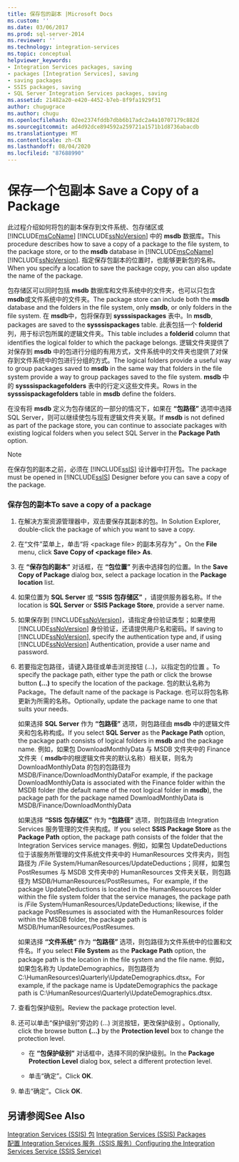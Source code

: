 ```yaml
---
title: 保存包的副本 |Microsoft Docs
ms.custom: ''
ms.date: 03/06/2017
ms.prod: sql-server-2014
ms.reviewer: ''
ms.technology: integration-services
ms.topic: conceptual
helpviewer_keywords:
- Integration Services packages, saving
- packages [Integration Services], saving
- saving packages
- SSIS packages, saving
- SQL Server Integration Services packages, saving
ms.assetid: 21482a20-e420-4452-b7eb-8f9fa1929f31
author: chugugrace
ms.author: chugu
ms.openlocfilehash: 02ee2374fddb7dbb6b17adc2a4a10707179c882d
ms.sourcegitcommit: ad4d92dce894592a259721a1571b1d8736abacdb
ms.translationtype: MT
ms.contentlocale: zh-CN
ms.lasthandoff: 08/04/2020
ms.locfileid: "87688990"
---
```

# <a name="save-a-copy-of-a-package"></a><span data-ttu-id="7c738-102">保存一个包副本 </span><span class="sxs-lookup"><span data-stu-id="7c738-102">Save a Copy of a Package</span></span>
  <span data-ttu-id="7c738-103">此过程介绍如何将包的副本保存到文件系统、包存储区或 [!INCLUDE[msCoName](../includes/msconame-md.md)] [!INCLUDE[ssNoVersion](../includes/ssnoversion-md.md)] 中的 **msdb** 数据库。</span><span class="sxs-lookup"><span data-stu-id="7c738-103">This procedure describes how to save a copy of a package to the file system, to the package store, or to the **msdb** database in [!INCLUDE[msCoName](../includes/msconame-md.md)] [!INCLUDE[ssNoVersion](../includes/ssnoversion-md.md)].</span></span> <span data-ttu-id="7c738-104">指定保存包副本的位置时，也能够更新包的名称。</span><span class="sxs-lookup"><span data-stu-id="7c738-104">When you specify a location to save the package copy, you can also update the name of the package.</span></span>  
  
 <span data-ttu-id="7c738-105">包存储区可以同时包括 **msdb** 数据库和文件系统中的文件夹，也可以只包含 **msdb**或文件系统中的文件夹。</span><span class="sxs-lookup"><span data-stu-id="7c738-105">The package store can include both the **msdb** database and the folders in the file system, only **msdb**, or only folders in the file system.</span></span> <span data-ttu-id="7c738-106">在 **msdb**中，包将保存到 **sysssispackages** 表中。</span><span class="sxs-lookup"><span data-stu-id="7c738-106">In **msdb**, packages are saved to the **sysssispackages** table.</span></span> <span data-ttu-id="7c738-107">此表包括一个 **folderid** 列，用于标识包所属的逻辑文件夹。</span><span class="sxs-lookup"><span data-stu-id="7c738-107">This table includes a **folderid** column that identifies the logical folder to which the package belongs.</span></span> <span data-ttu-id="7c738-108">逻辑文件夹提供了对保存到 **msdb** 中的包进行分组的有用方式，文件系统中的文件夹也提供了对保存到文件系统中的包进行分组的方式。</span><span class="sxs-lookup"><span data-stu-id="7c738-108">The logical folders provide a useful way to group packages saved to **msdb** in the same way that folders in the file system provide a way to group packages saved to the file system.</span></span> <span data-ttu-id="7c738-109">**msdb** 中的 **sysssispackagefolders** 表中的行定义这些文件夹。</span><span class="sxs-lookup"><span data-stu-id="7c738-109">Rows in the **sysssispackagefolders** table in **msdb** define the folders.</span></span>  
  
 <span data-ttu-id="7c738-110">在没有将 **msdb** 定义为包存储区的一部分的情况下，如果在 **“包路径”** 选项中选择 SQL Server，则可以继续使包与现有逻辑文件夹关联。</span><span class="sxs-lookup"><span data-stu-id="7c738-110">If **msdb** is not defined as part of the package store, you can continue to associate packages with existing logical folders when you select SQL Server in the **Package Path** option.</span></span>  
  
> [!NOTE]  
>  <span data-ttu-id="7c738-111">在保存包的副本之前，必须在 [!INCLUDE[ssIS](../includes/ssis-md.md)] 设计器中打开包。</span><span class="sxs-lookup"><span data-stu-id="7c738-111">The package must be opened in [!INCLUDE[ssIS](../includes/ssis-md.md)] Designer before you can save a copy of the package.</span></span>  
  
### <a name="to-save-a-copy-of-a-package"></a><span data-ttu-id="7c738-112">保存包的副本</span><span class="sxs-lookup"><span data-stu-id="7c738-112">To save a copy of a package</span></span>  
  
1.  <span data-ttu-id="7c738-113">在解决方案资源管理器中，双击要保存其副本的包。</span><span class="sxs-lookup"><span data-stu-id="7c738-113">In Solution Explorer, double-click the package of which you want to save a copy.</span></span>  
  
2.  <span data-ttu-id="7c738-114">在“文件”菜单上，单击“将 \<package file> 的副本另存为” 。</span><span class="sxs-lookup"><span data-stu-id="7c738-114">On the **File** menu, click **Save Copy of \<package file> As**.</span></span>  
  
3.  <span data-ttu-id="7c738-115">在 **“保存包的副本”** 对话框，在 **“包位置”** 列表中选择包的位置。</span><span class="sxs-lookup"><span data-stu-id="7c738-115">In the **Save Copy of Package** dialog box, select a package location in the **Package location** list.</span></span>  
  
4.  <span data-ttu-id="7c738-116">如果位置为 **SQL Server** 或 **“SSIS 包存储区”** ，请提供服务器名称。</span><span class="sxs-lookup"><span data-stu-id="7c738-116">If the location is **SQL Server** or **SSIS Package Store**, provide a server name.</span></span>  
  
5.  <span data-ttu-id="7c738-117">如果保存到 [!INCLUDE[ssNoVersion](../includes/ssnoversion-md.md)]，请指定身份验证类型；如果使用 [!INCLUDE[ssNoVersion](../includes/ssnoversion-md.md)] 身份验证，还请提供用户名和密码。</span><span class="sxs-lookup"><span data-stu-id="7c738-117">If saving to [!INCLUDE[ssNoVersion](../includes/ssnoversion-md.md)], specify the authentication type and, if using [!INCLUDE[ssNoVersion](../includes/ssnoversion-md.md)] Authentication, provide a user name and password.</span></span>  
  
6.  <span data-ttu-id="7c738-118">若要指定包路径，请键入路径或单击浏览按钮 (…)，以指定包的位置  。</span><span class="sxs-lookup"><span data-stu-id="7c738-118">To specify the package path, either type the path or click the browse button **(...)** to specify the location of the package.</span></span> <span data-ttu-id="7c738-119">包的默认名称为 Package。</span><span class="sxs-lookup"><span data-stu-id="7c738-119">The default name of the package is Package.</span></span> <span data-ttu-id="7c738-120">也可以将包名称更新为所需的名称。</span><span class="sxs-lookup"><span data-stu-id="7c738-120">Optionally, update the package name to one that suits your needs.</span></span>  
  
     <span data-ttu-id="7c738-121">如果选择 **SQL Server** 作为 **“包路径”** 选项，则包路径由 **msdb** 中的逻辑文件夹和包名称构成。</span><span class="sxs-lookup"><span data-stu-id="7c738-121">If you select **SQL Server** as the **Package Path** option, the package path consists of logical folders in **msdb** and the package name.</span></span> <span data-ttu-id="7c738-122">例如，如果包 DownloadMonthlyData 与 MSDB 文件夹中的 Finance 文件夹（ **msdb**中的根逻辑文件夹的默认名称）相关联，则名为 DownloadMonthlyData 的包的包路径为 MSDB/Finance/DownloadMonthlyData</span><span class="sxs-lookup"><span data-stu-id="7c738-122">For example, if the package DownloadMonthlyData is associated with the Finance folder within the MSDB folder (the default name of the root logical folder in **msdb**), the package path for the package named DownloadMonthlyData is MSDB/Finance/DownloadMonthlyData</span></span>  
  
     <span data-ttu-id="7c738-123">如果选择 **“SSIS 包存储区”** 作为 **“包路径”** 选项，则包路径由 Integration Services 服务管理的文件夹构成。</span><span class="sxs-lookup"><span data-stu-id="7c738-123">If you select **SSIS Package Store** as the **Package Path** option, the package path consists of the folder that the Integration Services service manages.</span></span> <span data-ttu-id="7c738-124">例如，如果包 UpdateDeductions 位于该服务所管理的文件系统文件夹中的 HumanResources 文件夹内，则包路径为 /File System/HumanResources/UpdateDeductions；同样，如果包 PostResumes 与 MSDB 文件夹中的 HumanResources 文件夹关联，则包路径为 MSDB/HumanResources/PostResumes。</span><span class="sxs-lookup"><span data-stu-id="7c738-124">For example, if the package UpdateDeductions is located in the HumanResources folder within the file system folder that the service manages, the package path is /File System/HumanResources/UpdateDeductions; likewise, if the package PostResumes is associated with the HumanResources folder within the MSDB folder, the package path is MSDB/HumanResources/PostResumes.</span></span>  
  
     <span data-ttu-id="7c738-125">如果选择 **“文件系统”** 作为 **“包路径”** 选项，则包路径为文件系统中的位置和文件名。</span><span class="sxs-lookup"><span data-stu-id="7c738-125">If you select **File System** as the **Package Path** option, the package path is the location in the file system and the file name.</span></span> <span data-ttu-id="7c738-126">例如，如果包名称为 UpdateDemographics，则包路径为 C:\HumanResources\Quarterly\UpdateDemographics.dtsx。</span><span class="sxs-lookup"><span data-stu-id="7c738-126">For example, if the package name is UpdateDemographics the package path is C:\HumanResources\Quarterly\UpdateDemographics.dtsx.</span></span>  
  
7.  <span data-ttu-id="7c738-127">查看包保护级别。</span><span class="sxs-lookup"><span data-stu-id="7c738-127">Review the package protection level.</span></span>  
  
8.  <span data-ttu-id="7c738-128">还可以单击“保护级别”旁边的 (…) 浏览按钮，更改保护级别   。</span><span class="sxs-lookup"><span data-stu-id="7c738-128">Optionally, click the browse button **(...)** by the **Protection level** box to change the protection level.</span></span>  
  
    -   <span data-ttu-id="7c738-129">在 **“包保护级别”** 对话框中，选择不同的保护级别。</span><span class="sxs-lookup"><span data-stu-id="7c738-129">In the **Package Protection Level** dialog box, select a different protection level.</span></span>  
  
    -   <span data-ttu-id="7c738-130">单击“确定”。</span><span class="sxs-lookup"><span data-stu-id="7c738-130">Click **OK**.</span></span>  
  
9. <span data-ttu-id="7c738-131">单击“确定”。</span><span class="sxs-lookup"><span data-stu-id="7c738-131">Click **OK**.</span></span>  
  
## <a name="see-also"></a><span data-ttu-id="7c738-132">另请参阅</span><span class="sxs-lookup"><span data-stu-id="7c738-132">See Also</span></span>  
 <span data-ttu-id="7c738-133">[Integration Services &#40;SSIS&#41; 包](../../2014/integration-services/integration-services-ssis-packages.md) </span><span class="sxs-lookup"><span data-stu-id="7c738-133">[Integration Services &#40;SSIS&#41; Packages](../../2014/integration-services/integration-services-ssis-packages.md) </span></span>  
 [<span data-ttu-id="7c738-134">配置 Integration Services 服务（SSIS 服务）</span><span class="sxs-lookup"><span data-stu-id="7c738-134">Configuring the Integration Services Service &#40;SSIS Service&#41;</span></span>](service/integration-services-service-ssis-service.md)  
  
  
